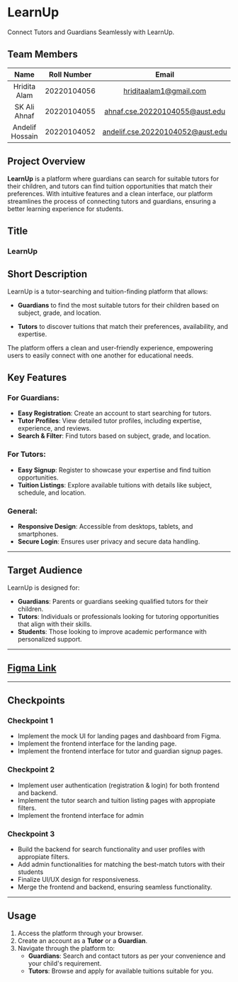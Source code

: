 # LearnUp
Connect Tutors and Guardians Seamlessly with LearnUp.

## Team Members

| Name              | Roll Number  | Email                              | Role        |
|:-----------------:|:------------:|:----------------------------------:|:-----------:|
|  Hridita Alam     | 20220104056  | hriditaalam1@gmail.com             |Lead         | 
| SK Ali Ahnaf      | 20220104055  | ahnaf.cse.20220104055@aust.edu     |Frontend     |
| Andelif Hossain   | 20220104052  | andelif.cse.20220104052@aust.edu   |Backend      |


## Project Overview

**LearnUp** is a platform where guardians can search for suitable tutors for their children, and tutors can find tuition opportunities that match their preferences. With intuitive features and a clean interface, our platform streamlines the process of connecting tutors and guardians, ensuring a better learning experience for students.

## Title

### LearnUp

## Short Description

LearnUp is a tutor-searching and tuition-finding platform that allows:

- **Guardians** to find the most suitable tutors for their children based on subject, grade, and location.
* **Tutors** to discover tuitions that match their preferences, availability, and expertise.
  
The platform offers a clean and user-friendly experience, empowering users to easily connect with one another for educational needs.

## Key Features  

### For Guardians:  
- **Easy Registration**: Create an account to start searching for tutors.  
- **Tutor Profiles**: View detailed tutor profiles, including expertise, experience, and reviews.  
- **Search & Filter**: Find tutors based on subject, grade, and location.  

### For Tutors:  
- **Easy Signup**: Register to showcase your expertise and find tuition opportunities.  
- **Tuition Listings**: Explore available tuitions with details like subject, schedule, and location.  

### General:  
- **Responsive Design**: Accessible from desktops, tablets, and smartphones.  
- **Secure Login**: Ensures user privacy and secure data handling.  

---

## Target Audience  

LearnUp is designed for:  
- **Guardians**: Parents or guardians seeking qualified tutors for their children.  
- **Tutors**: Individuals or professionals looking for tutoring opportunities that align with their skills.  
- **Students**: Those looking to improve academic performance with personalized support.  

---


## [Figma Link](https://www.figma.com/design/Fzj0GcPvfdRMbjPLvjbcrd/LearnUp?m=auto&t=xquyMiVgqsoUJdpw-1)
   
---

## Checkpoints  

### Checkpoint 1  
- Implement the mock UI for landing pages and dashboard from Figma.  
- Implement the frontend interface for the landing page.  
- Implement the frontend interface for tutor and guardian signup pages.
  

### Checkpoint 2  
- Implement user authentication (registration & login) for both frontend and backend.  
- Implement the tutor search and tuition listing pages with appropiate filters.  
- Implement the frontend interface for admin


### Checkpoint 3  
- Build the backend for search functionality and user profiles with appropiate filters.
- Add admin functionalities for matching the best-match tutors with their students  
- Finalize UI/UX design for responsiveness.  
- Merge the frontend and backend, ensuring seamless functionality.  

---

## Usage  

1. Access the platform through your browser.  
2. Create an account as a **Tutor** or a **Guardian**.  
3. Navigate through the platform to:  
   - **Guardians**: Search and contact tutors as per your convenience and your child's requirement.  
   - **Tutors**: Browse and apply for available tuitions suitable for you.  





